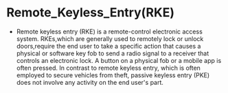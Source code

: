 # Remote_Keyless_Entry(RKE)

* Remote keyless entry (RKE) is a remote-control electronic access system. RKEs,which are generally used to remotely lock or unlock doors,require the end user to take a specific     action that causes a physical or software key fob to send a radio signal to a receiver that controls an electronic lock. A button on a physical fob or a mobile app is often       pressed. In contrast to remote keyless entry, which is often employed to secure vehicles from theft, passive keyless entry (PKE) does not involve any activity on the end user's   part.

